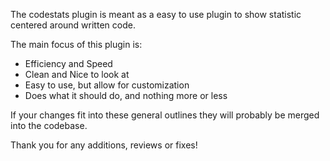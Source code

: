 The codestats plugin is meant as a easy to use plugin to show statistic centered around written code.

The main focus of this plugin is:
  - Efficiency and Speed
  - Clean and Nice to look at
  - Easy to use, but allow for customization
  - Does what it should do, and nothing more or less

If your changes fit into these general outlines they will probably be merged into the codebase.

Thank you for any additions, reviews or fixes! 
